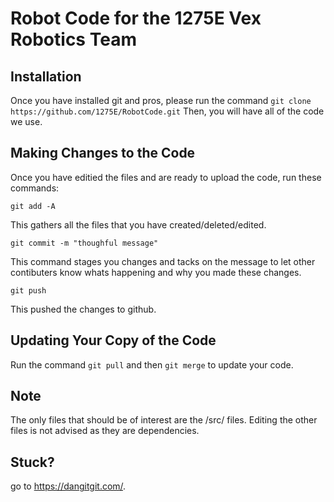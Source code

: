 # Robot Code for the 1275E Vex Robotics Team #
## Installation ##
Once you have installed git and pros, please run the command `git clone https://github.com/1275E/RobotCode.git`
Then, you will have all of the code we use.

## Making Changes to the Code ##
Once you have editied the files and are ready to upload the code, run these commands:

`git add -A`

This gathers all the files that you have created/deleted/edited.

`git commit -m "thoughful message"`

This command stages you changes and tacks on the message to let other contibuters know whats happening and why you made these changes.

`git push`

This pushed the changes to github.

## Updating Your Copy of the Code ##
Run the command `git pull` and then `git merge` to update your code.

## Note ##
The only files that should be of interest are the /src/ files. Editing the other files is not advised as they are dependencies.

## Stuck? ##
go to https://dangitgit.com/.
